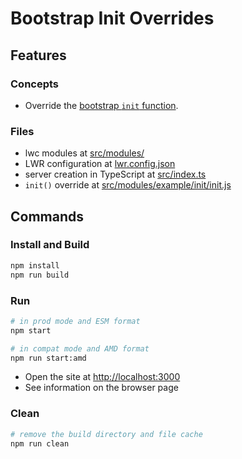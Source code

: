 # Bootstrap Init Overrides

## Features

### Concepts

- Override the [bootstrap `init` function](https://github.com/salesforce/lwr/blob/master/packages/%40lwrjs/client-modules/modules/lwr/init/README.md).

### Files

- lwc modules at [src/modules/](./src/modules)
- LWR configuration at [lwr.config.json](./lwr.config.json)
- server creation in TypeScript at [src/index.ts](./src/index.ts)
- `init()` override at [src/modules/example/init/init.js](./src/modules/example/init/init.js)

## Commands

### Install and Build

```bash
npm install
npm run build
```

### Run

```bash
# in prod mode and ESM format
npm start
```
```bash
# in compat mode and AMD format
npm run start:amd
```
- Open the site at [http://localhost:3000](http://localhost:3000)
- See information on the browser page

### Clean

```bash
# remove the build directory and file cache
npm run clean
```